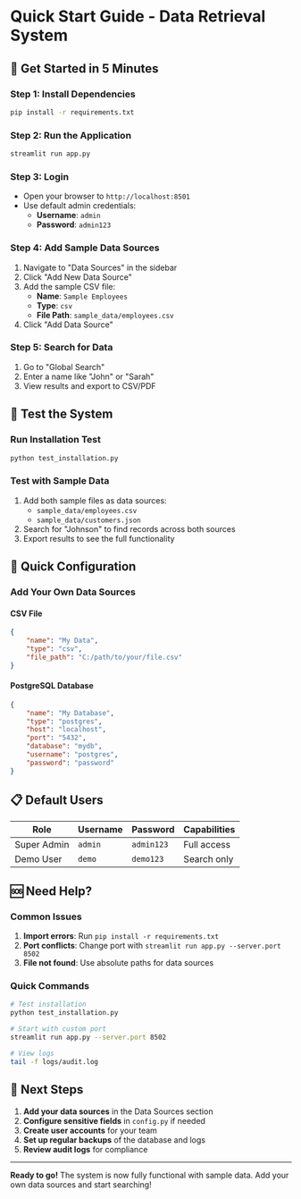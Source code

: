 # Quick Start Guide - Data Retrieval System

## 🚀 Get Started in 5 Minutes

### Step 1: Install Dependencies
```bash
pip install -r requirements.txt
```

### Step 2: Run the Application
```bash
streamlit run app.py
```

### Step 3: Login
- Open your browser to `http://localhost:8501`
- Use default admin credentials:
  - **Username**: `admin`
  - **Password**: `admin123`

### Step 4: Add Sample Data Sources
1. Navigate to "Data Sources" in the sidebar
2. Click "Add New Data Source"
3. Add the sample CSV file:
   - **Name**: `Sample Employees`
   - **Type**: `csv`
   - **File Path**: `sample_data/employees.csv`
4. Click "Add Data Source"

### Step 5: Search for Data
1. Go to "Global Search"
2. Enter a name like "John" or "Sarah"
3. View results and export to CSV/PDF

## 🧪 Test the System

### Run Installation Test
```bash
python test_installation.py
```

### Test with Sample Data
1. Add both sample files as data sources:
   - `sample_data/employees.csv`
   - `sample_data/customers.json`
2. Search for "Johnson" to find records across both sources
3. Export results to see the full functionality

## 🔧 Quick Configuration

### Add Your Own Data Sources

#### CSV File
```json
{
    "name": "My Data",
    "type": "csv",
    "file_path": "C:/path/to/your/file.csv"
}
```

#### PostgreSQL Database
```json
{
    "name": "My Database",
    "type": "postgres",
    "host": "localhost",
    "port": "5432",
    "database": "mydb",
    "username": "postgres",
    "password": "password"
}
```

## 📋 Default Users

| Role | Username | Password | Capabilities |
|------|----------|----------|--------------|
| Super Admin | `admin` | `admin123` | Full access |
| Demo User | `demo` | `demo123` | Search only |

## 🆘 Need Help?

### Common Issues
1. **Import errors**: Run `pip install -r requirements.txt`
2. **Port conflicts**: Change port with `streamlit run app.py --server.port 8502`
3. **File not found**: Use absolute paths for data sources

### Quick Commands
```bash
# Test installation
python test_installation.py

# Start with custom port
streamlit run app.py --server.port 8502

# View logs
tail -f logs/audit.log
```

## 🎯 Next Steps

1. **Add your data sources** in the Data Sources section
2. **Configure sensitive fields** in `config.py` if needed
3. **Create user accounts** for your team
4. **Set up regular backups** of the database and logs
5. **Review audit logs** for compliance

---

**Ready to go!** The system is now fully functional with sample data. Add your own data sources and start searching!
